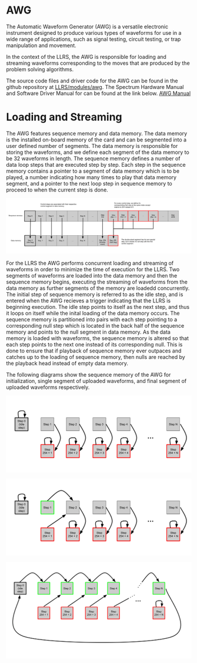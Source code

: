 # AWG
The Automatic Waveform Generator (AWG) is a versatile electronic instrument designed to produce various types of waveforms for use in a wide range of applications, such as signal testing, circuit testing, or trap manipulation and movement. 

In the context of the LLRS, the AWG is responsible for loading and streaming waveforms corresponding to the moves that are produced by the problem solving algorithms. 

The source code files and driver code for the AWG can be found in the github repository at [LLRS/modules/awg](https://github.com/TQT-RAAQS/LLRS/tree/main/modules/awg).
The Spectrum Hardware Manual and Software Driver Manual for can be found at the link below.
[AWG Manual](https://uofwaterloo-my.sharepoint.com/:b:/r/personal/acooperr_uwaterloo_ca/Documents/TQT-RAAQS/Projects%20(URAs)/Caltech/Scripts/createUniformTweezers/2018-05-10%20Create%20uniform%20arrays/createTweezers/SpcmMatlabDriver/m4i_m4x_66xx_manual_english.pdf?csf=1&web=1&e=6Qa8B3)


# Loading and Streaming 
The AWG features sequence memory and data memory.
The data memory is the installed on-board memory of the card and can be segmented into a user defined number of segments. The data memory is responsible for storing the waveforms, and we define each segment of the data memory to be 32 waveforms in length. 
The sequence memory defines a number of data loop steps that are executed step by step. Each step in the sequence memory contains a pointer to a segment of data memory which is to be played, a number indicating how many times to play that data memory segment, and a pointer to the next loop step in sequence memory to proceed to when the current step is done.

<p align="center">
  <img src="AWG_memory_diagram.png" width="700" title="AWG  Memory Diagram">
</p>

For the LLRS the AWG performs concurrent loading and streaming of waveforms in order to minimize the time of execution for the LLRS. Two segments of waveforms are loaded into the data memory and then the sequence memory begins, executing the streaming of waveforms from the data memory as further segments of the memory are loadedd concurrently.
The initial step of sequence memory is referred to as the idle step, and is entered when the AWG recieves a trigger indicating that the LLRS is beginning execution. The idle step points to itself as the next step, and thus it loops on itself while the inital loading of the data memory occurs. The sequence memory is partitioned into pairs with each step pointing to a corresponding null step which is located in the back half of the sequence memory and points to the null segment in data memory. As the data memory is loaded with waveforms, the sequence memory is altered so that each step points to the next one instead of its corresponding null. This is done to ensure that if playback of sequence memory ever outpaces and catches up to the loading of sequence memory, then nulls are reached by the playback head instead of empty data memory. 

The following diagrams show the sequence memory of the AWG for initialization, single segment of uploaded waveforms, and final segment of uploaded waveforms respectively.

<p align="center">
  <img src="AWG_playback_initial.png" width="700" title="AWG Initial Sequence Memory Diagram">
</p>

<p align="center">
  <img src="AWG_playback_after_1_seg_upload.png" width="700" title="AWG Sequence Memory Diagram: Single Segment Loaded">
</p>

<p align="center">
  <img src="AWG_playback_final_seg_upload.png" width="700" title="AWG Sequence Memory Diagram: Final Segment Loaded">
</p>






